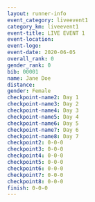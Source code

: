 ```yaml
--- 
layout: runner-info 
event_category: liveevent1
category_km: liveevent1 
event-title: LIVE EVENT 1 
event-location:
event-logo: 
event-date: 2020-06-05
overall_rank: 0
gender_rank: 0
bib: 00001
name: Jane Doe
distance:
gender: Female
checkpoint-name2: Day 1
checkpoint-name3: Day 2
checkpoint-name4: Day 3
checkpoint-name5: Day 4
checkpoint-name6: Day 5
checkpoint-name7: Day 6
checkpoint-name8: Day 7
checkpoint2: 0-0-0
checkpoint3: 0-0-0
checkpoint4: 0-0-0
checkpoint5: 0-0-0
checkpoint6: 0-0-0
checkpoint7: 0-0-0
checkpoint8: 0-0-0
finish: 0-0-0
--- 
```

